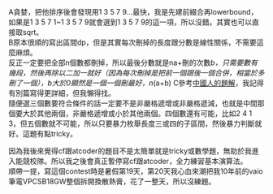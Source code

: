 A貪婪，把他排序後會發現用1 3 5 7 9...最快，我是先建前綴合再lowerbound，如果是1 3 5 7 1~1 3 5 7 9就會選到1 3 5 7 9的這一項，所以沒錯。其實也可以直接取sqrt。  
B原本很順的寫出區間dp，但是其實每次刪掉的長度跟分數是線性關係，不需要這麼麻煩。  
反正一定要把全部n個數都刪掉，所以最後分數就是na+刪的次數*b，只需要數有幾段，然後再除以二加一就好（因為每次刪掉是把前一個跟後一個合併，相當於多刪了一個），b大於0顯然是一個一個刪最好，n*(a+b)
C參考[中國人的題解](https://www.acwing.com/file_system/file/content/whole/index/content/2549452/)，我記得有別篇寫得更詳細，但我懶得找。  
隨便選三個數要符合條件的話一定要不是非嚴格遞增或非嚴格遞減，也就是中間那個要大於其他兩個，非嚴格遞增或小於其他兩個。四個數還有可能，比如2 4 1 3，但五個數就不可能，所以只要暴力枚舉長度三或四的子區間，然後暴力判斷就好。這題有點tricky。  
  
因為我後來覺得cf跟atcoder的題目不是太簡單就是tricky或數學題，無助於我進入能競校隊。所以我之後會真正暫停寫cf跟atcoder，全力練習基本演算法。  
順帶一提，寫這個contest時是暑假第19天，第20天我心血來潮把我10年前的vaio筆電VPCSB18GW整個拆開換散熱膏，花了一整天，所以沒練題。
